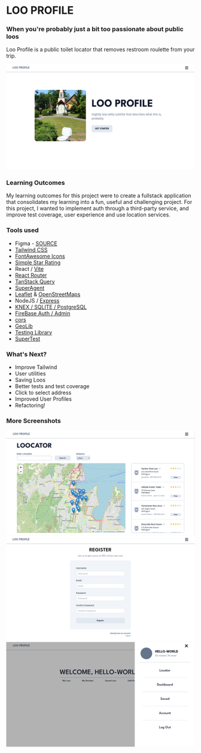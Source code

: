 # LOO PROFILE

### When you're probably just a bit too passionate about public loos

Loo Profile is a public toilet locator that removes restroom roulette from your trip.

![image](./preview/LOO-HOME.png)

### Learning Outcomes

My learning outcomes for this project were to create a fullstack application that consolidates my learning into a fun, 
useful and challenging project. For this project, I wanted to implement auth through a third-party service, and improve 
test coverage, user experience and use location services.

### Tools used

- Figma - <a href="https://www.figma.com/file/Knbj5kkdzLhfCVzG02689M/Untitled?type=design&node-id=0%3A1&mode=design&t=gqnNXYZ86qG9OWVm-1">SOURCE</a>
- <a href="https://tailwindcss.com/">Tailwind CSS</a>
- <a href="https://fontawesome.com/">FontAwesome Icons</a>
- <a href="https://www.npmjs.com/package/react-simple-star-rating">Simple Star Rating</a>
- React / <a href="https://vitejs.dev/">Vite</a>
- <a href="https://www.npmjs.com/package/react-router">React Router</a>
- <a href="https://tanstack.com/">TanStack Query</a>
- <a href="https://www.npmjs.com/package/superagent">SuperAgent</a>
- <a href="https://leafletjs.com/">Leaflet</a> & <a href="https://www.openstreetmap.org/">OpenStreetMaps</a>
- NodeJS / <a href="https://www.npmjs.com/package/express">Express</a>
- <a href="https://knexjs.org/">KNEX / SQLITE / PostgreSQL</a> 
- <a href="https://firebase.google.com/">FireBase Auth / Admin</a>
- <a href="https://www.npmjs.com/package/cors">cors</a>
- <a href="https://www.npmjs.com/package/geolib">GeoLib</a>
- <a href="https://testing-library.com/">Testing Library</a>
- <a href="https://www.npmjs.com/package/supertest">SuperTest</a>

### What's Next?

- Improve Tailwind
- User utilities
- Saving Loos
- Better tests and test coverage
- Click to select address
- Improved User Profiles
- Refactoring!
  
### More Screenshots

![image](./preview/LOO-MAP.png)
![image](./preview/LOO-REGISTER.png)
![image](./preview/LOO-DASHBOARD.png)
